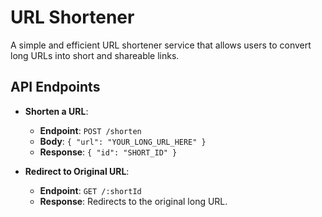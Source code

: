 # URL Shortener 

A simple and efficient URL shortener service that allows users to convert long URLs into short and shareable links.

## API Endpoints

- **Shorten a URL**:
  - **Endpoint**: `POST /shorten`
  - **Body**: `{ "url": "YOUR_LONG_URL_HERE" }`
  - **Response**: `{ "id": "SHORT_ID" }`

- **Redirect to Original URL**:
  - **Endpoint**: `GET /:shortId`
  - **Response**: Redirects to the original long URL.


